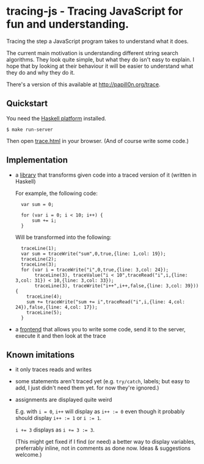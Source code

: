 # tracing-js - Tracing JavaScript for fun and understanding.

Tracing the step a JavaScript program takes to understand what it does.

The current main motivation is understanding different string search
algorithms. They look quite simple, but what they do isn't easy to
explain. I hope that by looking at their behaviour it will be easier
to understand what they do and why they do it.

There's a version of this available at <http://papill0n.org/trace>.

## Quickstart

You need the [Haskell platform](http://haskell.org/platform) installed.

    $ make run-server

Then open [trace.html](./trace.html) in your browser. (And of course
write some code.)

## Implementation

* a [library](./Trace.hs) that transforms given code into a traced version of it
  (written in Haskell)

    For example, the following code:

        var sum = 0;

        for (var i = 0; i < 10; i++) {
            sum += i;
        }

    Will be transformed into the following:

        traceLine(1);
        var sum = traceWrite("sum",0,true,{line: 1,col: 19});
        traceLine(2);
        traceLine(3);
        for (var i = traceWrite("i",0,true,{line: 3,col: 24});
             traceLine(3), traceValue("i < 10",traceRead("i",i,{line: 3,col: 31}) < 10,{line: 3,col: 33});
             traceLine(3), traceWrite("i++",i++,false,{line: 3,col: 39})) {
          traceLine(4);
          sum += traceWrite("sum += i",traceRead("i",i,{line: 4,col: 24}),false,{line: 4,col: 17});
          traceLine(5);
        }

* a [frontend](./trace.html) that allows you to write some code, send
  it to the server, execute it and then look at the trace

## Known imitations

* it only traces reads and writes
* some statements aren't traced yet (e.g. `try/catch`, labels; but easy
  to add, I just didn't need them yet. for now they're ignored.)
* assignments are displayed quite weird

    E.g. with `i = 0`, `i++` will display as `i++ := 0` even though it
    probably should display `i++ := 1` or `i := 1`.

    `i += 3` displays as `i += 3 := 3`.

    (This might get fixed if I find (or need) a better way to display
    variables, preferrably inline, not in comments as done now.
    Ideas & suggestions welcome.)
